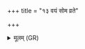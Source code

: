 +++
title = "१३ वयं सोम व्रते"

+++
<details><summary>मूलम् (GR)</summary>

वयं सोम व्रते तव  
मनस् तनूषु बिभ्रतः ।  
प्रजावन्तः सचेमहि ॥
</details>
